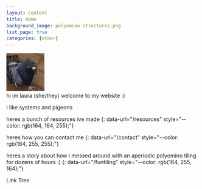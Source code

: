 ```yaml
---
layout: content
title: Home
background_image: polyomino structures.png
list_page: true
categories: [other]
---
```


<div class="image free" style="--top:5px; --right:5px">
<img src="/resources/images/poly pigeon.png">
</div>

<div class="free" markdown="1" style="--top: 10px; --left:20px; --width:260px; --text-align:left;">
hi im laura (she/they) welcome to my website :)

i like systems and pigeons

heres a bunch of resources ive made
{: data-url="/resources" style="--color: rgb(164, 164, 255);"}

heres how you can contact me
{: data-url="/contact" style="--color: rgb(164, 255, 255);"}

heres a story about how i messed around with an aperiodic polyomino tiling for dozens of hours :)
{: data-url="/funtiling" style="--color: rgb(164, 255, 164);"}
</div>

<p class="free" style="--top:100px; --right:7px; --text-align:right;" data-url="/pages">
Link Tree
</p>